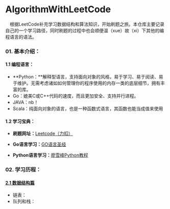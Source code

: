# AlgorithmWithLeetCode
&#8195;根据LeetCode补充学习数据结构和算法知识，开始刷题之旅。本仓库主要记录自己的一个学习路径，同时刷题的过程中也会顺便温（xue）故（xi）下其他的编程语言的语法。

### 01. 基本介绍：

#### 1.1 编程语言：

- **Python：**解释型语言，支持面向对象的风格，易于学习、易于阅读、易于维护。无需考虑诸如如何管理你的程序使用的内存一类的底层细节，拥有丰富的库。
- Go：媲美C或C++代码的速度，而且更加安全、支持并行进程。
- JAVA：nb！
- Scala：纯面向对象的语言，也是一种函数式语言，其函数也能当成值来使用

#### 1.2 学习宝典：

- **刷题网址：**[Leetcode（力扣）](https://leetcode-cn.com/)

- **Go语言学习：**[GO语言圣经](https://books.studygolang.com/gopl-zh/)
- **Python语言学习：**[廖雪峰Python教程](https://www.liaoxuefeng.com/wiki/1016959663602400/1016959735620448)

### 02. 学习历程：

#### [2.1 数据结构篇](https://github.com/moonlighf/AlgorithmWithLeetCode/tree/master/DataStructure)

- 链表：
- 队列和栈：